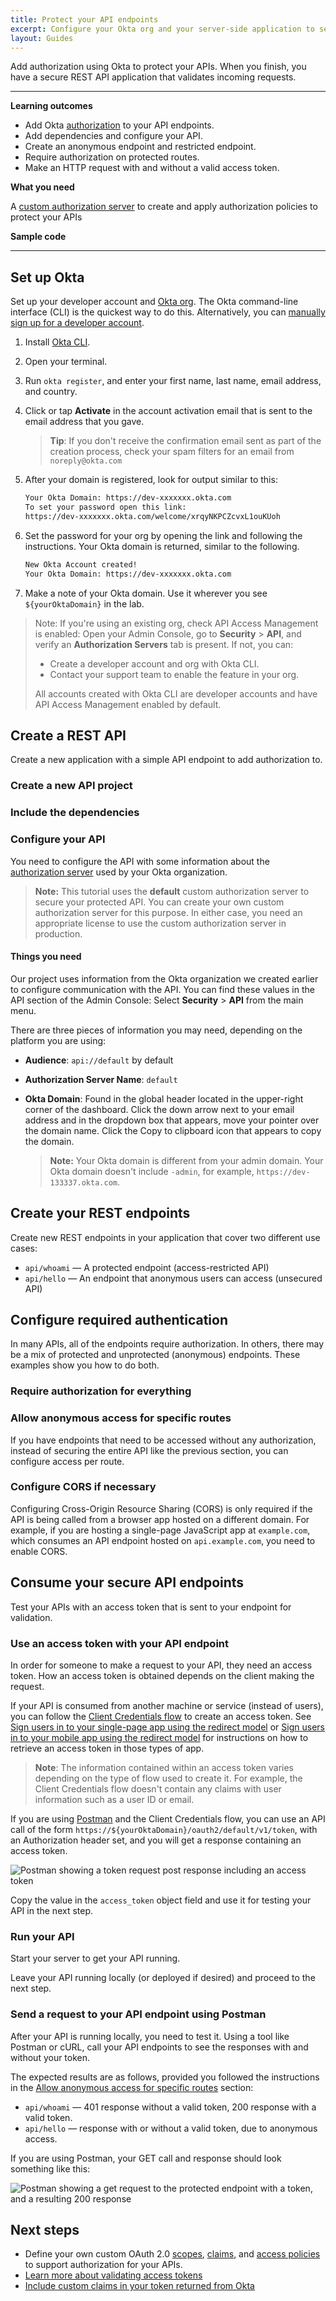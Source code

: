 ```yaml
---
title: Protect your API endpoints
excerpt: Configure your Okta org and your server-side application to secure your API endpoints.
layout: Guides
---
```


Add authorization using Okta to protect your APIs. When you finish, you have a secure REST API application that validates incoming requests.

---

**Learning outcomes**

* Add Okta [authorization](https://www.okta.com/identity-101/authentication-vs-authorization/) to your API endpoints.
* Add dependencies and configure your API.
* Create an anonymous endpoint and restricted endpoint.
* Require authorization on protected routes.
* Make an HTTP request with and without a valid access token.

**What you need**

A [custom authorization server](/docs/concepts/auth-servers/#custom-authorization-server) to create and apply authorization policies to protect your APIs

<ApiAmProdWarning />

**Sample code**

<StackSnippet snippet="samplecode" />

---

## Set up Okta

Set up your developer account and [Okta org](/docs/concepts/okta-organizations/). The Okta command-line interface (CLI) is the quickest way to do this. Alternatively, you can [manually sign up for a developer account](https://developer.okta.com/signup/).

1. Install [Okta CLI](https://cli.okta.com/).
1. Open your terminal.
1. Run `okta register`, and enter your first name, last name, email address, and country.
1. Click or tap **Activate** in the account activation email that is sent to the email address that you gave.

   > **Tip**: If you don't receive the confirmation email sent as part of the creation process, check your spam filters for an email from `noreply@okta.com`

1. After your domain is registered, look for output similar to this:

   ```txt
   Your Okta Domain: https://dev-xxxxxxx.okta.com
   To set your password open this link:
   https://dev-xxxxxxx.okta.com/welcome/xrqyNKPCZcvxL1ouKUoh
   ```

1. Set the password for your org by opening the link and following the instructions. Your Okta domain is returned, similar to the following.

   ```txt
   New Okta Account created!
   Your Okta Domain: https://dev-xxxxxxx.okta.com
   ```

1. Make a note of your Okta domain. Use it wherever you see `${yourOktaDomain}` in the lab.

> Note: If you're using an existing org, check API Access Management is enabled: Open your Admin Console, go to **Security** > **API**, and verify an **Authorization Servers** tab is present. If not, you can:
>
> * Create a developer account and org with Okta CLI.
> * Contact your support team to enable the feature in your org.
>
> All accounts created with Okta CLI are developer accounts and have API Access Management enabled by default.

## Create a REST API

Create a new application with a simple API endpoint to add authorization to.

### Create a new API project

<StackSnippet snippet="createproject" />

### Include the dependencies

<StackSnippet snippet="independ" />

### Configure your API

You need to configure the API with some information about the [authorization server](/docs/guides/customize-authz-server/) used by your Okta organization.

> **Note:** This tutorial uses the **default** custom authorization server to secure your protected API. You can create your own custom authorization server for this purpose. In either case, you need an appropriate license to use the custom authorization server in production.

#### Things you need

Our project uses information from the Okta organization we created earlier to configure communication with the API. You can find these values in the API section of the Admin Console: Select **Security** > **API** from the main menu.

There are three pieces of information you may need, depending on the platform you are using:

* **Audience**: `api://default` by default
* **Authorization Server Name**: `default`
* **Okta Domain**: Found in the global header located in the upper-right corner of the dashboard. Click the down arrow next to your email address and in the dropdown box that appears, move your pointer over the domain name. Click the Copy to clipboard icon that appears to copy the domain.

   > **Note:** Your Okta domain is different from your admin domain. Your Okta domain doesn't include `-admin`, for example, `https://dev-133337.okta.com`.

<StackSnippet snippet="configmid" />

## Create your REST endpoints

Create new REST endpoints in your application that cover two different use cases:

* `api/whoami` &mdash; A protected endpoint (access-restricted API)
* `api/hello` &mdash; An endpoint that anonymous users can access (unsecured API)

<StackSnippet snippet="createroute" />

## Configure required authentication

In many APIs, all of the endpoints require authorization. In others, there may be a mix of protected and unprotected (anonymous) endpoints. These examples show you how to do both.

### Require authorization for everything

<StackSnippet snippet="reqautheverything" />

### Allow anonymous access for specific routes

If you have endpoints that need to be accessed without any authorization, instead of securing the entire API like the previous section, you can configure access per route.

<StackSnippet snippet="reqauthspecific" />

### Configure CORS if necessary

Configuring Cross-Origin Resource Sharing (CORS) is only required if the API is being called from a browser app hosted on a different domain. For example, if you are hosting a single-page JavaScript app at `example.com`, which consumes an API endpoint hosted on `api.example.com`, you need to enable CORS.

<StackSnippet snippet="configcors" />

## Consume your secure API endpoints

Test your APIs with an access token that is sent to your endpoint for validation.

### Use an access token with your API endpoint

In order for someone to make a request to your API, they need an access token. How an access token is obtained depends on the client making the request.

If your API is consumed from another machine or service (instead of users), you can follow the [Client Credentials flow](/docs/guides/implement-grant-type/clientcreds/main/) to create an access token. See [Sign users in to your single-page app using the redirect model](/docs/guides/sign-into-spa-redirect/) or [Sign users in to your mobile app using the redirect model](/docs/guides/sign-into-mobile-app-redirect/) for instructions on how to retrieve an access token in those types of app.

> **Note**: The information contained within an access token varies depending on the type of flow used to create it. For example, the Client Credentials flow doesn't contain any claims with user information such as a user ID or email.

If you are using [Postman](/code/rest/) and the Client Credentials flow, you can use an API call of the form `https://${yourOktaDomain}/oauth2/default/v1/token`, with an Authorization header set, and you will get a response containing an access token.

<div class="three-quarter border">

![Postman showing a token request post response including an access token](/img/authorization/postman-post-response.png)

</div>

Copy the value in the `access_token` object field and use it for testing your API in the next step.

### Run your API

Start your server to get your API running.

<StackSnippet snippet="testapp" />

Leave your API running locally (or deployed if desired) and proceed to the next step.

### Send a request to your API endpoint using Postman

After your API is running locally, you need to test it. Using a tool like Postman or cURL, call your API endpoints to see the responses with and without your token.

<StackSnippet snippet="request" />

The expected results are as follows, provided you followed the instructions in the [Allow anonymous access for specific routes](#allow-anonymous-access-for-specific-routes) section:

* `api/whoami` &mdash; 401 response without a valid token, 200 response with a valid token.
* `api/hello` &mdash; response with or without a valid token, due to anonymous access.

If you are using Postman, your GET call and response should look something like this:

<div class="three-quarter border">

![Postman showing a get request to the protected endpoint with a token, and a resulting 200 response](/img/authorization/postman-get-response.png)

</div>

## Next steps

* Define your own custom OAuth 2.0 [scopes](/docs/guides/customize-authz-server/main/#create-scopes), [claims](/docs/guides/customize-authz-server/main/#create-claims), and [access policies](/docs/guides/customize-authz-server/main/#create-access-policies) to support authorization for your APIs.
* [Learn more about validating access tokens](/docs/guides/validate-access-tokens/dotnet/main/)
* [Include custom claims in your token returned from Okta](/docs/guides/customize-tokens-returned-from-okta/-/main/)

<StackSnippet snippet="specificlinks" />
